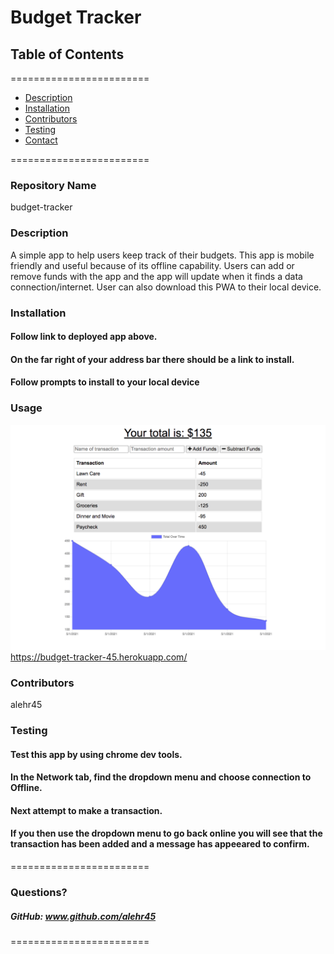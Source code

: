 
# Budget Tracker


## **Table of Contents**
========================
* [Description](#description)
* [Installation](#installation)
* [Contributors](#contributors)
* [Testing](#Testing)
* [Contact](#questions)

========================


### **Repository Name**  
budget-tracker

### **Description**  
A simple app to help users keep track of their budgets. This app is mobile friendly and useful because of its offline capability. Users can add or remove funds with the app and the app will update when it finds a data connection/internet. User can also download this PWA to their local device.

### **Installation**  
#### Follow link to deployed app above. 
#### On the far right of your address bar there should be a link to install. 
#### Follow prompts to install to your local device

### **Usage**  
![alt text](screenshot.png)
https://budget-tracker-45.herokuapp.com/

### **Contributors**  
alehr45

### **Testing**  
#### Test this app by using chrome dev tools. 
#### In the Network tab, find the dropdown menu and choose connection to Offline. 
#### Next attempt to make a transaction. 
#### If you then use the dropdown menu to go back online you will see that the transaction has been added and a message has appeeared to confirm.



========================

### Questions?
##### GitHub: www.github.com/alehr45  

========================
